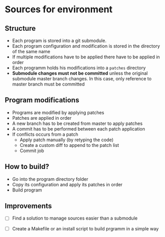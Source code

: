 # Sources for environment

## Structure

* Each program is stored into a git submodule.
* Each program configuration and modification is stored in the directory of the same name
* If multiple modifications have to be applied there have to be applied in order
* Each programm holds his modifications into a `patches` directory
* **Submodule changes must not be committed** unless the original submodule master branch changes. In this case, only reference to master branch must be committed

## Program modifications

* Programs are modified by applying patches
* Patches are applied in order
* A new branch has to be created from master to apply patches
* A commit has to be performed between each patch application
* If conflicts occurs from a patch
    * Apply patch manually (by retyping the code)
    * Create a custom diff to append to the patch list
    * Commit job

## How to build?

* Go into the program directory folder
* Copy its configuration and apply its patches in order
* Build program

## Improvements

- [ ] Find a solution to manage sources easier than a submodule
- [ ] Create a Makefile or an install script to build prgramm in a simple way

